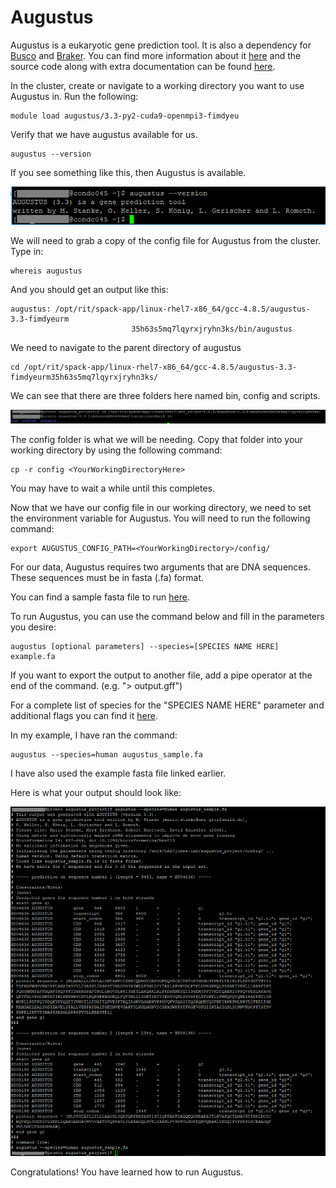 # Augustus

Augustus is a eukaryotic gene prediction tool. It is also a dependency for [Busco](busco.md) and [Braker](braker.md). You can find more information about it [here](http://bioinf.uni-greifswald.de/augustus/) and the source code along with extra documentation can be found [here](https://github.com/Gaius-Augustus/Augustus/blob/master/docs/RUNNING-AUGUSTUS.md).

In the cluster, create or navigate to a working directory you want to use Augustus in. Run the following:

```
module load augustus/3.3-py2-cuda9-openmpi3-fimdyeu
```


Verify that we have augustus available for us.

```
augustus --version
```


If you see something like this, then Augustus is available.

![augustus_version](img/augustus_version_0.png)

We will need to grab a copy of the config file for Augustus from the cluster. Type in:

```
whereis augustus
```


And you should get an output like this:

```
augustus: /opt/rit/spack-app/linux-rhel7-x86_64/gcc-4.8.5/augustus-3.3-fimdyeurm                                                                                    35h63s5mq7lqyrxjryhn3ks/bin/augustus
```


We need to navigate to the parent directory of augustus

```
cd /opt/rit/spack-app/linux-rhel7-x86_64/gcc-4.8.5/augustus-3.3-fimdyeurm35h63s5mq7lqyrxjryhn3ks/
```


We can see that there are three folders here named bin, config and scripts.

![setup_config](img/setup_config_0.png)

The config folder is what we will be needing. Copy that folder into your working directory by using the following command: 

```
cp -r config <YourWorkingDirectoryHere>
```

You may have to wait a while until this completes. 

Now that we have our config file in our working directory, we need to set the environment variable for Augustus. You will need to run the following command:

```
export AUGUSTUS_CONFIG_PATH=<YourWorkingDirectory>/config/
```


For our data, Augustus requires two arguments that are DNA sequences. These sequences must be in fasta (.fa) format. 

You can find a sample fasta file to run [here](https://github.com/Gaius-Augustus/Augustus/blob/master/examples/example.fa).

To run Augustus, you can use the command below and fill in the parameters you desire:

```
augustus [optional parameters] --species=[SPECIES NAME HERE] example.fa
```


If you want to export the output to another file, add a pipe operator at the end of the command. (e.g. "> output.gff")

For a complete list of species for the "SPECIES NAME HERE" parameter and additional flags you can find it [here](https://github.com/Gaius-Augustus/Augustus/blob/master/docs/RUNNING-AUGUSTUS.md#basic-usage).

In my example, I have ran the command: 

```
augustus --species=human augustus_sample.fa
```


I have also used the example fasta file linked earlier. 

Here is what your output should look like:

![augustus_output](img/augustus_output_0.png)

Congratulations! You have learned how to run Augustus.